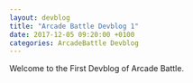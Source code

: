 ```yaml
---
layout: devblog
title: "Arcade Battle Devblog 1"
date: 2017-12-05 09:20:00 +0100
categories: ArcadeBattle Devblog
---
```


Welcome to the First Devblog of Arcade Battle.
